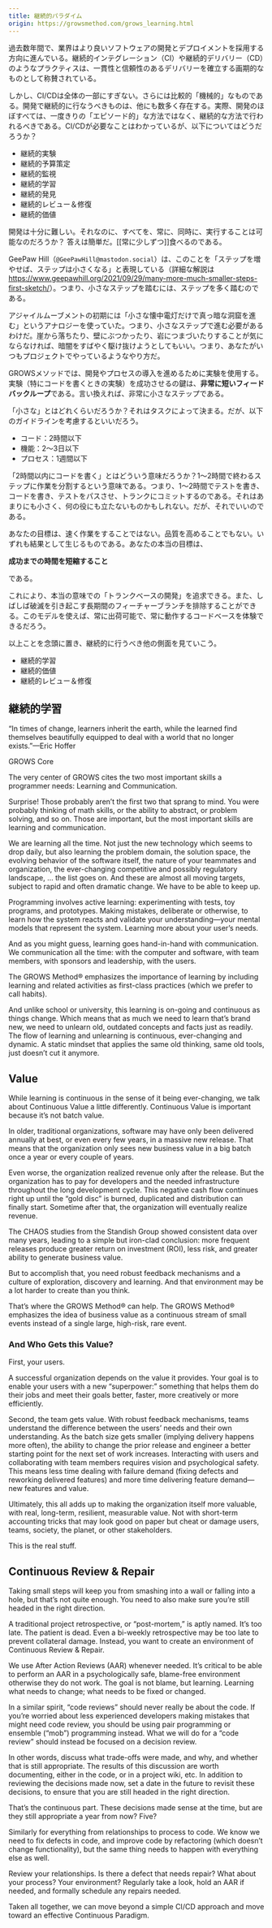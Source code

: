 ```yaml
---
title: 継続的パラダイム
origin: https://growsmethod.com/grows_learning.html
---
```


<!-- Over the last few years, the industry has lurched toward adopting better bits and pieces of software development and deployment. Practices such as Continuous Integration and Continuous Delivery, commonly abbreviated as CI/CD, are hailed as a breakthrough in establishing consistent, reliable delivery. -->

過去数年間で、業界はより良いソフトウェアの開発とデプロイメントを採用する方向に進んでいる。継続的インテグレーション（CI）や継続的デリバリー（CD）のようなプラクティスは、一貫性と信頼性のあるデリバリーを確立する画期的なものとして称賛されている。

<!-- But CI/CD is only part of the picture, and a relatively mechanical one at that.  There are many more aspects of development that must happen continuously.  In fact, pretty much every aspect of development should happen in a continuous manner, not in an “episodic” manner. For example, we know we need CI/CD, but how about: -->

しかし、CI/CDは全体の一部にすぎない。さらには比較的「機械的」なものである。開発で継続的に行なうべきものは、他にも数多く存在する。実際、開発のほぼすべては、一度きりの「エピソード的」な方法ではなく、継続的な方法で行われるべきである。CI/CDが必要なことはわかっているが、以下についてはどうだろうか？

<!-- Continuous Experiments
 !-- Continuous Budgeting
 !-- Continuous Monitoring
 !-- Continuous Learning
 !-- Continuous Discovery
 !-- Continuous Review & Repair
 !-- Continuous Value -->
- 継続的実験
- 継続的予算策定
- 継続的監視
- 継続的学習
- 継続的発見
- 継続的レビュー＆修復
- 継続的価値

<!-- Development is hard enough as it is, how can we possibly do everything, all the time, all at once? The secret is simple. Take SmallBitesAlways. -->

開発は十分に難しい。それなのに、すべてを、常に、同時に、実行することは可能なのだろうか？
答えは簡単だ。[[常に少しずつ]]食べるのである。

<!-- GeePaw Hill (@GeePawHill@mastodon.social) phrases this as taking “Many more, much smaller steps.” (See the full write up beginning at https://www.geepawhill.org/2021/09/29/many-more-much-smaller-steps-first-sketch/). The key to taking smaller steps is to make many more of them. -->

GeePaw Hill（`@GeePawHill@mastodon.social`）は、このことを「ステップを増やせば、ステップは小さくなる」と表現している（詳細な解説は<https://www.geepawhill.org/2021/09/29/many-more-much-smaller-steps-first-sketch/>）。つまり、小さなステップを踏むには、ステップを多く踏むのである。

<!-- In the early days of the agile movement, we used the analogy of walking through a vast, pitch black cave system with only a small, weak, flashlight. You have to take small steps, literally.  Running as fast as you can through the dark is great if you don’t mind falling off a cliff into the void, slamming into a wall, tripping over a boulder, and so on. You know, the stuff we do on a project all the time. -->

アジャイルムーブメントの初期には「小さな懐中電灯だけで真っ暗な洞窟を進む」というアナロジーを使っていた。つまり、小さなステップで進む必要があるわけだ。崖から落ちたり、壁にぶつかったり、岩につまづいたりすることが気にならなければ、暗闇をすばやく駆け抜けようとしてもいい。つまり、あなたがいつもプロジェクトでやっているようなやり方だ。

<!-- In The GROWS Method®, we use Experiments to drive development and process adoption. The key to a successful experiment (and slinging code especially) is a really short feedback loop. In other words, a very small step. -->

GROWSメソッドでは、開発やプロセスの導入を進めるために実験を使用する。実験（特にコードを書くときの実験）を成功させるの鍵は、**非常に短いフィードバックループ**である。言い換えれば、非常に小さなステップである。

<!-- How small? That depends on the task. But consider these guidelines: -->

「小さな」とはどれくらいだろうか？それはタスクによって決まる。だが、以下のガイドラインを考慮するといいだろう。

<!-- Code: less than 2 hours
 !-- Feature: less than 2-3 days
 !-- Process: less than a week -->

- コード：2時間以下
- 機能：2〜3日以下
- プロセス：1週間以下

<!-- What do we mean when we say “code in less than two hours?”  We mean that you’ve broken down an assignment into steps such that you can reach each next step in about an hour or two.  That means writing the tests, writing the code, having the tests pass, and committing to trunk.  It may be small, it may not do much — yet, but it’s successful. -->

「2時間以内にコードを書く」とはどういう意味だろうか？1〜2時間で終わるステップに作業を分割するという意味である。つまり、1〜2時間でテストを書き、コードを書き、テストをパスさせ、トランクにコミットするのである。それはあまりにも小さく、何の役にも立たないものかもしれない。だが、それでいいのである。

<!-- Your goal isn’t to work faster, or produce better quality, although those will probably happen anyway. Your goal is to: -->

あなたの目標は、速く作業をすることではない。品質を高めることでもない。いずれも結果として生じるものである。あなたの本当の目標は、

<!-- Shorten your Success Horizon -->
**成功までの時間を短縮すること**

である。

<!-- This allows you pursue true Trunk-Based Development, and eliminate any long-running feature branches, which can often be disastrous.  Instead, this model lets you experience a code base that is always shippable, always working. -->

これにより、本当の意味での「トランクベースの開発」を追求できる。また、しばしば破滅を引き起こす長期間のフィーチャーブランチを排除することができる。このモデルを使えば、常に出荷可能で、常に動作するコードベースを体験できるだろう。

<!-- With that as a base, now we look at the other aspects that we must do continuously: -->
以上ことを念頭に置き、継続的に行うべき他の側面を見ていこう。

<!-- Continuous Learning
 !-- Continuous Value
 !-- Continuous Review & Repair -->
- 継続的学習
- 継続的価値
- 継続的レビュー＆修復

<!-- ## Learning -->
## 継続的学習

“In times of change, learners inherit the earth, while the learned find themselves beautifully equipped to deal with a world that no longer exists.”—Eric Hoffer

GROWS Core

The very center of GROWS cites the two most important skills a programmer needs: Learning and Communication.

Surprise! Those probably aren’t the first two that sprang to mind. You were probably thinking of math skills, or the ability to abstract, or problem solving, and so on. Those are important, but the most important skills are learning and communication.

We are learning all the time. Not just the new technology which seems to drop daily, but also learning the problem domain, the solution space, the evolving behavior of the software itself, the nature of your teammates and organization, the ever-changing competitive and possibly regulatory landscape, … the list goes on. And these are almost all moving targets, subject to rapid and often dramatic change. We have to be able to keep up.

Programming involves active learning: experimenting with tests, toy programs, and prototypes. Making mistakes, deliberate or otherwise, to learn how the system reacts and validate your understanding—your mental models that represent the system. Learning more about your user’s needs.

And as you might guess, learning goes hand-in-hand with communication. We communication all the time: with the computer and software, with team members, with sponsors and leadership, with the users.

The GROWS Method® emphasizes the importance of learning by including learning and related activities as first-class practices (which we prefer to call habits).

And unlike school or university, this learning is on-going and continuous as things change. Which means that as much we need to learn that’s brand new, we need to unlearn old, outdated concepts and facts just as readily. The flow of learning and unlearning is continuous, ever-changing and dynamic. A static mindset that applies the same old thinking, same old tools, just doesn’t cut it anymore.


## Value
While learning is continuous in the sense of it being ever-changing, we talk about Continuous Value a little differently. Continuous Value is important because it’s not batch value.

In older, traditional organizations, software may have only been delivered annually at best, or even every few years, in a massive new release. That means that the organization only sees new business value in a big batch once a year or every couple of years.

Even worse, the organization realized revenue only after the release. But the organization has to pay for developers and the needed infrastructure throughout the long development cycle. This negative cash flow continues right up until the “gold disc” is burned, duplicated and distribution can finally start. Sometime after that, the organization will eventually realize revenue.

The CHAOS studies from the Standish Group showed consistent data over many years, leading to a simple but iron-clad conclusion: more frequent releases produce greater return on investment (ROI), less risk, and greater ability to generate business value.

But to accomplish that, you need robust feedback mechanisms and a culture of exploration, discovery and learning. And that environment may be a lot harder to create than you think.

That’s where the GROWS Method® can help. The GROWS Method® emphasizes the idea of business value as a continuous stream of small events instead of a single large, high-risk, rare event.

### And Who Gets this Value?
First, your users.

A successful organization depends on the value it provides. Your goal is to enable your users with a new “superpower:” something that helps them do their jobs and meet their goals better, faster, more creatively or more efficiently.

Second, the team gets value. With robust feedback mechanisms, teams understand the difference between the users’ needs and their own understanding. As the batch size gets smaller (implying delivery happens more often), the ability to change the prior release and engineer a better starting point for the next set of work increases. Interacting with users and collaborating with team members requires vision and psychological safety. This means less time dealing with failure demand (fixing defects and reworking delivered features) and more time delivering feature demand—new features and value.

Ultimately, this all adds up to making the organization itself more valuable, with real, long-term, resilient, measurable value. Not with short-term accounting tricks that may look good on paper but cheat or damage users, teams, society, the planet, or other stakeholders.

This is the real stuff.

## Continuous Review & Repair
Taking small steps will keep you from smashing into a wall or falling into a hole, but that’s not quite enough. You need to also make sure you’re still headed in the right direction.

A traditional project retrospective, or “post-mortem,” is aptly named. It’s too late. The patient is dead. Even a bi-weekly retrospective may be too late to prevent collateral damage. Instead, you want to create an environment of Continuous Review & Repair.

We use After Action Reviews (AAR) whenever needed. It’s critical to be able to perform an AAR in a psychologically safe, blame-free environment otherwise they do not work. The goal is not blame, but learning. Learning what needs to change; what needs to be fixed or changed.

In a similar spirit, “code reviews” should never really be about the code. If you’re worried about less experienced developers making mistakes that might need code review, you should be using pair programming or ensemble (“mob”) programming instead. What we will do for a “code review” should instead be focused on a decision review.

In other words, discuss what trade-offs were made, and why, and whether that is still appropriate. The results of this discussion are worth documenting, either in the code, or in a project wiki, etc. In addition to reviewing the decisions made now, set a date in the future to revisit these decisions, to ensure that you are still headed in the right direction.

That’s the continuous part. These decisions made sense at the time, but are they still appropriate a year from now? Five?

Similarly for everything from relationships to process to code. We know we need to fix defects in code, and improve code by refactoring (which doesn’t change functionality), but the same thing needs to happen with everything else as well.

Review your relationships. Is there a defect that needs repair? What about your process? Your environment? Regularly take a look, hold an AAR if needed, and formally schedule any repairs needed.

Taken all together, we can move beyond a simple CI/CD approach and move toward an effective Continuous Paradigm.


